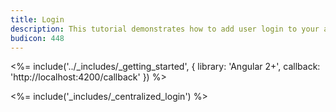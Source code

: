 ```yaml
---
title: Login
description: This tutorial demonstrates how to add user login to your application with Auth0
budicon: 448
---
```


<%= include('../_includes/_getting_started', { library: 'Angular 2+', callback: 'http://localhost:4200/callback' }) %>

<%= include('_includes/_centralized_login') %>